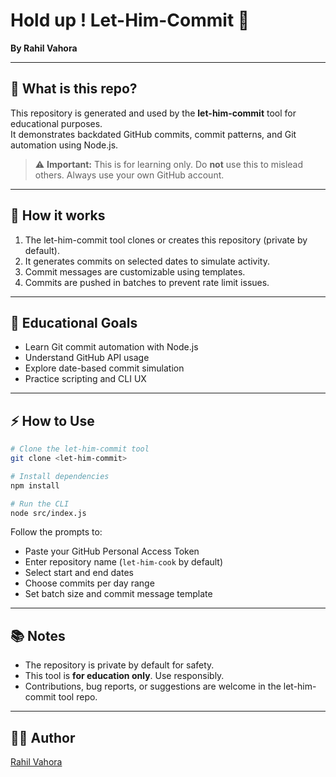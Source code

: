 
# Hold up ! Let-Him-Commit  🍳

**By Rahil Vahora**

---

## 🔧 What is this repo?

This repository is generated and used by the **let-him-commit** tool for educational purposes.  
It demonstrates backdated GitHub commits, commit patterns, and Git automation using Node.js.

> ⚠️ **Important:** This is for learning only. Do **not** use this to mislead others. Always use your own GitHub account.

---

## 📝 How it works

1. The let-him-commit tool clones or creates this repository (private by default).  
2. It generates commits on selected dates to simulate activity.  
3. Commit messages are customizable using templates.  
4. Commits are pushed in batches to prevent rate limit issues.

---

## 🎯 Educational Goals

- Learn Git commit automation with Node.js
- Understand GitHub API usage
- Explore date-based commit simulation
- Practice scripting and CLI UX

---

## ⚡ How to Use

```bash
# Clone the let-him-commit tool
git clone <let-him-commit>

# Install dependencies
npm install

# Run the CLI
node src/index.js
````

Follow the prompts to:

* Paste your GitHub Personal Access Token
* Enter repository name (`let-him-cook` by default)
* Select start and end dates
* Choose commits per day range
* Set batch size and commit message template

---

## 📚 Notes

* The repository is private by default for safety.
* This tool is **for education only**. Use responsibly.
* Contributions, bug reports, or suggestions are welcome in the let-him-commit tool repo.

---

## 👨‍💻 Author

[Rahil Vahora](https://github.com/rahil1202)

````


